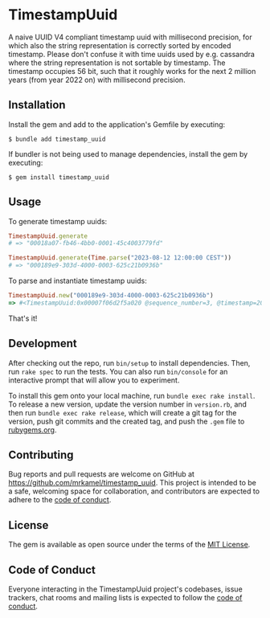 # TimestampUuid

A naive UUID V4 compliant timestamp uuid with millisecond precision, for which
also the string representation is correctly sorted by encoded timestamp.
Please don't confuse it with time uuids used by e.g. cassandra where the string
representation is not sortable by timestamp. The timestamp occupies 56 bit,
such that it roughly works for the next 2 million years (from year 2022 on)
with millisecond precision.

## Installation

Install the gem and add to the application's Gemfile by executing:

    $ bundle add timestamp_uuid

If bundler is not being used to manage dependencies, install the gem by executing:

    $ gem install timestamp_uuid

## Usage

To generate timestamp uuids:

```ruby
TimestampUuid.generate
# => "00018a07-fb46-4bb0-0001-45c4003779fd"

TimestampUuid.generate(Time.parse("2023-08-12 12:00:00 CEST"))
# => "000189e9-303d-4000-0003-625c21b0936b"
```

To parse and instantiate timestamp uuids:

```ruby
TimestampUuid.new("000189e9-303d-4000-0003-625c21b0936b")
=> #<TimestampUuid:0x00007f06d2f5a020 @sequence_number=3, @timestamp=2023-08-12 12:00:00 +0200, @uuid="000189e9-303d-4000-0003-625c21b0936b", @version=4>
```

That's it!

## Development

After checking out the repo, run `bin/setup` to install dependencies. Then, run
`rake spec` to run the tests. You can also run `bin/console` for an interactive
prompt that will allow you to experiment.

To install this gem onto your local machine, run `bundle exec rake install`. To
release a new version, update the version number in `version.rb`, and then run
`bundle exec rake release`, which will create a git tag for the version, push
git commits and the created tag, and push the `.gem` file to
[rubygems.org](https://rubygems.org).

## Contributing

Bug reports and pull requests are welcome on GitHub at
https://github.com/mrkamel/timestamp_uuid. This project is intended to be a
safe, welcoming space for collaboration, and contributors are expected to
adhere to the
[code of conduct](https://github.com/mrkamel/timestamp_uuid/blob/main/CODE_OF_CONDUCT.md).

## License

The gem is available as open source under the terms of the
[MIT License](https://opensource.org/licenses/MIT).

## Code of Conduct

Everyone interacting in the TimestampUuid project's codebases, issue trackers,
chat rooms and mailing lists is expected to follow the
[code of conduct](https://github.com/mrkamel/timestamp_uuid/blob/main/CODE_OF_CONDUCT.md).
